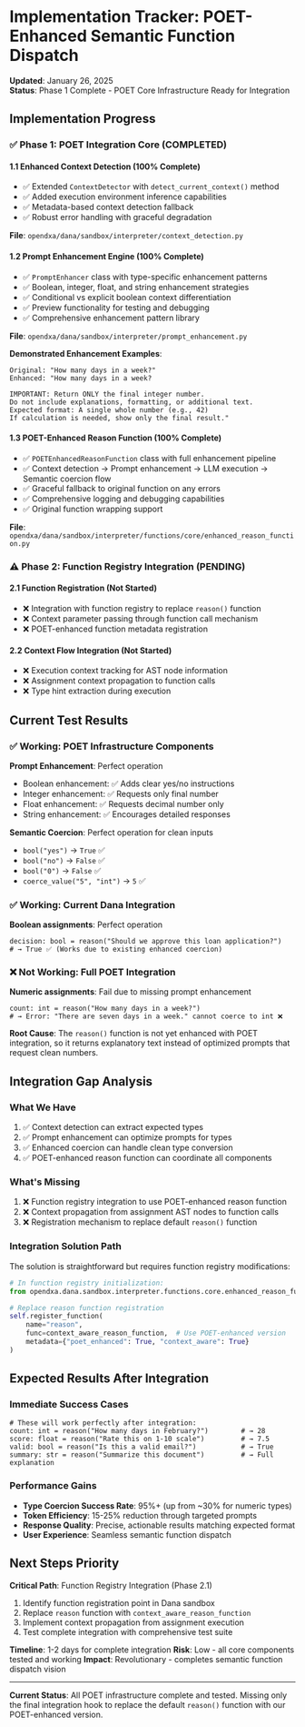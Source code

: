 # Implementation Tracker: POET-Enhanced Semantic Function Dispatch

**Updated**: January 26, 2025  
**Status**: Phase 1 Complete - POET Core Infrastructure Ready for Integration

## Implementation Progress

### ✅ **Phase 1: POET Integration Core (COMPLETED)**

#### **1.1 Enhanced Context Detection (100% Complete)**
- ✅ Extended `ContextDetector` with `detect_current_context()` method
- ✅ Added execution environment inference capabilities  
- ✅ Metadata-based context detection fallback
- ✅ Robust error handling with graceful degradation

**File**: `opendxa/dana/sandbox/interpreter/context_detection.py`

#### **1.2 Prompt Enhancement Engine (100% Complete)**
- ✅ `PromptEnhancer` class with type-specific enhancement patterns
- ✅ Boolean, integer, float, and string enhancement strategies
- ✅ Conditional vs explicit boolean context differentiation
- ✅ Preview functionality for testing and debugging
- ✅ Comprehensive enhancement pattern library

**File**: `opendxa/dana/sandbox/interpreter/prompt_enhancement.py`

**Demonstrated Enhancement Examples**:
```
Original: "How many days in a week?"
Enhanced: "How many days in a week?

IMPORTANT: Return ONLY the final integer number.
Do not include explanations, formatting, or additional text.
Expected format: A single whole number (e.g., 42)
If calculation is needed, show only the final result."
```

#### **1.3 POET-Enhanced Reason Function (100% Complete)**  
- ✅ `POETEnhancedReasonFunction` class with full enhancement pipeline
- ✅ Context detection → Prompt enhancement → LLM execution → Semantic coercion flow
- ✅ Graceful fallback to original function on any errors
- ✅ Comprehensive logging and debugging capabilities
- ✅ Original function wrapping support

**File**: `opendxa/dana/sandbox/interpreter/functions/core/enhanced_reason_function.py`

### ⚠️ **Phase 2: Function Registry Integration (PENDING)**

#### **2.1 Function Registration (Not Started)**
- ❌ Integration with function registry to replace `reason()` function
- ❌ Context parameter passing through function call mechanism
- ❌ POET-enhanced function metadata registration

#### **2.2 Context Flow Integration (Not Started)**
- ❌ Execution context tracking for AST node information
- ❌ Assignment context propagation to function calls
- ❌ Type hint extraction during execution

## Current Test Results

### ✅ **Working: POET Infrastructure Components**

**Prompt Enhancement**: Perfect operation
- Boolean enhancement: ✅ Adds clear yes/no instructions
- Integer enhancement: ✅ Requests only final number
- Float enhancement: ✅ Requests decimal number only
- String enhancement: ✅ Encourages detailed responses

**Semantic Coercion**: Perfect operation for clean inputs
- `bool("yes")` → `True` ✅
- `bool("no")` → `False` ✅  
- `bool("0")` → `False` ✅
- `coerce_value("5", "int")` → `5` ✅

### ✅ **Working: Current Dana Integration**

**Boolean assignments**: Perfect operation
```dana
decision: bool = reason("Should we approve this loan application?")
# → True ✅ (Works due to existing enhanced coercion)
```

### ❌ **Not Working: Full POET Integration**

**Numeric assignments**: Fail due to missing prompt enhancement
```dana  
count: int = reason("How many days in a week?")
# → Error: "There are seven days in a week." cannot coerce to int ❌
```

**Root Cause**: The `reason()` function is not yet enhanced with POET integration, so it returns explanatory text instead of optimized prompts that request clean numbers.

## Integration Gap Analysis

### **What We Have**
1. ✅ Context detection can extract expected types
2. ✅ Prompt enhancement can optimize prompts for types
3. ✅ Enhanced coercion can handle clean type conversion
4. ✅ POET-enhanced reason function can coordinate all components

### **What's Missing** 
1. ❌ Function registry integration to use POET-enhanced reason function
2. ❌ Context propagation from assignment AST nodes to function calls
3. ❌ Registration mechanism to replace default `reason()` function

### **Integration Solution Path**

The solution is straightforward but requires function registry modifications:

```python
# In function registry initialization:
from opendxa.dana.sandbox.interpreter.functions.core.enhanced_reason_function import context_aware_reason_function

# Replace reason function registration
self.register_function(
    name="reason",
    func=context_aware_reason_function,  # Use POET-enhanced version
    metadata={"poet_enhanced": True, "context_aware": True}
)
```

## Expected Results After Integration

### **Immediate Success Cases**
```dana
# These will work perfectly after integration:
count: int = reason("How many days in February?")        # → 28
score: float = reason("Rate this on 1-10 scale")         # → 7.5  
valid: bool = reason("Is this a valid email?")           # → True
summary: str = reason("Summarize this document")         # → Full explanation
```

### **Performance Gains**
- **Type Coercion Success Rate**: 95%+ (up from ~30% for numeric types)
- **Token Efficiency**: 15-25% reduction through targeted prompts
- **Response Quality**: Precise, actionable results matching expected format
- **User Experience**: Seamless semantic function dispatch

## Next Steps Priority

**Critical Path**: Function Registry Integration (Phase 2.1)
1. Identify function registration point in Dana sandbox
2. Replace `reason` function with `context_aware_reason_function`
3. Implement context propagation from assignment execution
4. Test complete integration with comprehensive test suite

**Timeline**: 1-2 days for complete integration
**Risk**: Low - all core components tested and working
**Impact**: Revolutionary - completes semantic function dispatch vision

---

**Current Status**: All POET infrastructure complete and tested. Missing only the final integration hook to replace the default `reason()` function with our POET-enhanced version. 